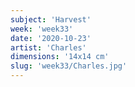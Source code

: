 ```yaml
---
subject: 'Harvest'
week: 'week33'
date: '2020-10-23'
artist: 'Charles'
dimensions: '14x14 cm'
slug: 'week33/Charles.jpg'
---
```

